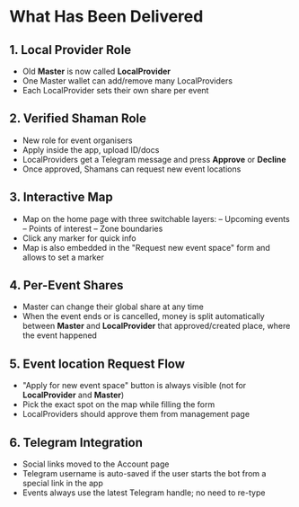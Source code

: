 # What Has Been Delivered

## 1. Local Provider Role
- Old **Master** is now called **LocalProvider**
- One Master wallet can add/remove many LocalProviders
- Each LocalProvider sets their own share per event

## 2. Verified Shaman Role
- New role for event organisers
- Apply inside the app, upload ID/docs
- LocalProviders get a Telegram message and press **Approve** or **Decline**
- Once approved, Shamans can request new event locations

## 3. Interactive Map
- Map on the home page with three switchable layers:
  – Upcoming events
  – Points of interest
  – Zone boundaries
- Click any marker for quick info
- Map is also embedded in the "Request new event space" form and allows to set a marker

## 4. Per-Event Shares
- Master can change their global share at any time
- When the event ends or is cancelled, money is split automatically between **Master** and **LocalProvider** that approved/created place, where the event happened

## 5. Event location Request Flow
- "Apply for new event space" button is always visible (not for **LocalProvider** and **Master**)
- Pick the exact spot on the map while filling the form
- LocalProviders should approve them from management page

## 6. Telegram Integration
- Social links moved to the Account page
- Telegram username is auto-saved if the user starts the bot from a special link in the app
- Events always use the latest Telegram handle; no need to re-type
